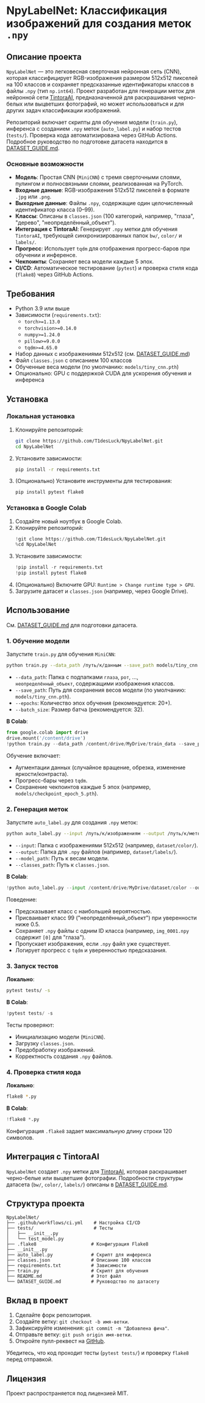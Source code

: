 # NpyLabelNet: Классификация изображений для создания меток `.npy`

## Описание проекта

`NpyLabelNet` — это легковесная сверточная нейронная сеть (CNN), которая классифицирует RGB-изображения размером 512x512 пикселей на 100 классов и сохраняет предсказанные идентификаторы классов в файлы `.npy` (тип `np.int64`). Проект разработан для генерации меток для нейронной сети [TintoraAI](https://github.com/T1desLuck/TintoraAi), предназначенной для раскрашивания черно-белых или выцветших фотографий, но может использоваться и для других задач классификации изображений.

Репозиторий включает скрипты для обучения модели (`train.py`), инференса с созданием `.npy` меток (`auto_label.py`) и набор тестов (`tests/`). Проверка кода автоматизирована через GitHub Actions. Подробное руководство по подготовке датасета находится в [DATASET_GUIDE.md](DATASET_GUIDE.md).

### Основные возможности
- **Модель**: Простая CNN (`MiniCNN`) с тремя сверточными слоями, пулингом и полносвязными слоями, реализованная на PyTorch.
- **Входные данные**: RGB-изображения 512x512 пикселей в формате `.jpg` или `.png`.
- **Выходные данные**: Файлы `.npy`, содержащие один целочисленный идентификатор класса (0–99).
- **Классы**: Описаны в `classes.json` (100 категорий, например, "глаза", "дерево", "неопределённый_объект").
- **Интеграция с TintoraAI**: Генерирует `.npy` метки для обучения `TintoraAI`, требующей синхронизированных папок `bw/`, `color/` и `labels/`.
- **Прогресс**: Использует `tqdm` для отображения прогресс-баров при обучении и инференсе.
- **Чекпоинты**: Сохраняет веса модели каждые 5 эпох.
- **CI/CD**: Автоматическое тестирование (`pytest`) и проверка стиля кода (`flake8`) через GitHub Actions.

## Требования

- Python 3.9 или выше
- Зависимости (`requirements.txt`):
  - `torch>=1.13.0`
  - `torchvision>=0.14.0`
  - `numpy>=1.24.0`
  - `pillow>=9.0.0`
  - `tqdm>=4.65.0`
- Набор данных с изображениями 512x512 (см. [DATASET_GUIDE.md](DATASET_GUIDE.md))
- Файл `classes.json` с описанием 100 классов
- Обученные веса модели (по умолчанию: `models/tiny_cnn.pth`)
- Опционально: GPU с поддержкой CUDA для ускорения обучения и инференса

## Установка

### Локальная установка
1. Клонируйте репозиторий:
   ```bash
   git clone https://github.com/T1desLuck/NpyLabelNet.git
   cd NpyLabelNet
   ```
2. Установите зависимости:
   ```bash
   pip install -r requirements.txt
   ```
3. (Опционально) Установите инструменты для тестирования:
   ```bash
   pip install pytest flake8
   ```

### Установка в Google Colab
1. Создайте новый ноутбук в Google Colab.
2. Клонируйте репозиторий:
   ```python
   !git clone https://github.com/T1desLuck/NpyLabelNet.git
   %cd NpyLabelNet
   ```
3. Установите зависимости:
   ```python
   !pip install -r requirements.txt
   !pip install pytest flake8
   ```
4. (Опционально) Включите GPU: `Runtime > Change runtime type > GPU`.
5. Загрузите датасет и `classes.json` (например, через Google Drive).

## Использование

См. [DATASET_GUIDE.md](DATASET_GUIDE.md) для подготовки датасета.

### 1. Обучение модели
Запустите `train.py` для обучения `MiniCNN`:
```bash
python train.py --data_path /путь/к/данным --save_path models/tiny_cnn.pth --epochs 20 --batch_size 32
```
- `--data_path`: Папка с подпапками `глаза`, `рот`, ..., `неопределённый_объект`, содержащими изображения классов.
- `--save_path`: Путь для сохранения весов модели (по умолчанию: `models/tiny_cnn.pth`).
- `--epochs`: Количество эпох обучения (рекомендуется: 20+).
- `--batch_size`: Размер батча (рекомендуется: 32).

**В Colab**:
```python
from google.colab import drive
drive.mount('/content/drive')
!python train.py --data_path /content/drive/MyDrive/train_data --save_path /content/drive/MyDrive/models/tiny_cnn.pth --epochs 20 --batch_size 32
```

Обучение включает:
- Аугментации данных (случайное вращение, обрезка, изменение яркости/контраста).
- Прогресс-бары через `tqdm`.
- Сохранение чекпоинтов каждые 5 эпох (например, `models/checkpoint_epoch_5.pth`).

### 2. Генерация меток
Запустите `auto_label.py` для создания `.npy` меток:
```bash
python auto_label.py --input /путь/к/изображениям --output /путь/к/меткам --model_path models/tiny_cnn.pth --classes_path classes.json
```
- `--input`: Папка с изображениями 512x512 (например, `dataset/color/`).
- `--output`: Папка для `.npy` файлов (например, `dataset/labels/`).
- `--model_path`: Путь к весам модели.
- `--classes_path`: Путь к `classes.json`.

**В Colab**:
```python
!python auto_label.py --input /content/drive/MyDrive/dataset/color --output /content/drive/MyDrive/dataset/labels --model_path /content/drive/MyDrive/models/tiny_cnn.pth --classes_path /content/drive/MyDrive/classes.json
```

Поведение:
- Предсказывает класс с наибольшей вероятностью.
- Присваивает класс 99 ("неопределённый_объект") при уверенности ниже 0.5.
- Сохраняет `.npy` файлы с одним ID класса (например, `img_0001.npy` содержит `[0]` для "глаза").
- Пропускает изображения, если `.npy` файл уже существует.
- Логирует прогресс с `tqdm` и уверенностью предсказания.

### 3. Запуск тестов
**Локально**:
```bash
pytest tests/ -s
```

**В Colab**:
```python
!pytest tests/ -s
```

Тесты проверяют:
- Инициализацию модели (`MiniCNN`).
- Загрузку `classes.json`.
- Предобработку изображений.
- Корректность создания `.npy` файлов.

### 4. Проверка стиля кода
**Локально**:
```bash
flake8 *.py
```

**В Colab**:
```python
!flake8 *.py
```

Конфигурация `.flake8` задает максимальную длину строки 120 символов.

## Интеграция с TintoraAI

`NpyLabelNet` создает `.npy` метки для [TintoraAI](https://github.com/T1desLuck/TintoraAi), которая раскрашивает черно-белые или выцветшие фотографии. Подробности структуры датасета (`bw/`, `color/`, `labels/`) описаны в [DATASET_GUIDE.md](DATASET_GUIDE.md).

## Структура проекта

```
NpyLabelNet/
├── .github/workflows/ci.yml    # Настройка CI/CD
├── tests/                      # Тесты
│   ├── __init__.py
│   └── test_model.py
├── .flake8                    # Конфигурация Flake8
├── __init__.py
├── auto_label.py              # Скрипт для инференса
├── classes.json               # Описание 100 классов
├── requirements.txt           # Зависимости
├── train.py                   # Скрипт для обучения
├── README.md                  # Этот файл
└── DATASET_GUIDE.md           # Руководство по датасету
```

## Вклад в проект

1. Сделайте форк репозитория.
2. Создайте ветку: `git checkout -b имя-ветки`.
3. Зафиксируйте изменения: `git commit -m "Добавлена фича"`.
4. Отправьте ветку: `git push origin имя-ветки`.
5. Откройте пулл-реквест на [GitHub](https://github.com/T1desLuck/NpyLabelNet).

Убедитесь, что код проходит тесты (`pytest tests/`) и проверку `flake8` перед отправкой.

## Лицензия

Проект распространяется под лицензией MIT.
